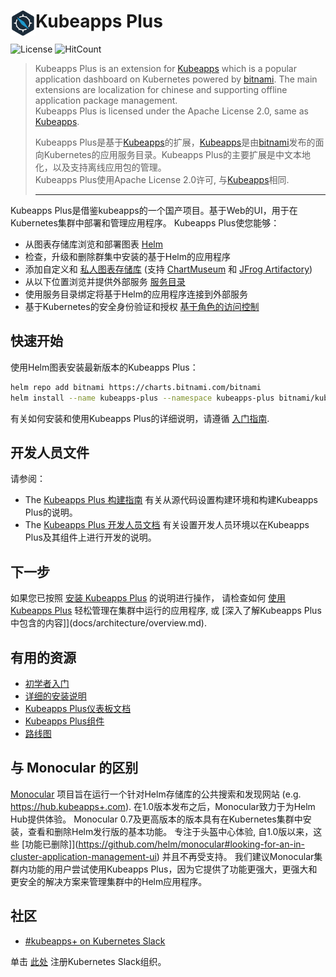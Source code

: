 # <img src="./docs/img/logo.png" width="40" align="left"> Kubeapps Plus

![License](https://img.shields.io/badge/License-Apache%202.0-red)
![HitCount](http://hits.dwyl.io/kubeoperator/kubeapps-plus.svg)

>
>Kubeapps Plus is an extension for [Kubeapps](https://github.com/kubeapps/kubeapps) which is a popular application dashboard on Kubernetes powered by [bitnami](https://bitnami.com/). The main extensions are localization for chinese and supporting offline application package management.<br>
>Kubeapps Plus is licensed under the Apache License 2.0, same as [Kubeapps](https://github.com/kubeapps/kubeapps/blob/master/LICENSE).
>              
>Kubeapps Plus是基于[Kubeapps](https://github.com/kubeapps/kubeapps)的扩展，[Kubeapps](https://github.com/kubeapps/kubeapps)是由[bitnami](https://bitnami.com/)发布的面向Kubernetes的应用服务目录。Kubeapps Plus的主要扩展是中文本地化，以及支持离线应用包的管理。<br>
>Kubeapps Plus使用Apache License 2.0许可, 与[Kubeapps](https://github.com/kubeapps/kubeapps/blob/master/LICENSE)相同.
>***

Kubeapps Plus是借鉴kubeapps的一个国产项目。基于Web的UI，用于在Kubernetes集群中部署和管理应用程序。 Kubeapps Plus使您能够：

- 从图表存储库浏览和部署图表 [Helm](https://github.com/helm/helm)
- 检查，升级和删除群集中安装的基于Helm的应用程序
- 添加自定义和 [私人图表存储库](docs/user/private-app-repository.md) (支持 [ChartMuseum](https://github.com/helm/chartmuseum) 和 [JFrog Artifactory](https://www.jfrog.com/confluence/display/RTF/Helm+Chart+Repositories))
- 从以下位置浏览并提供外部服务 [服务目录](https://github.com/kubernetes-incubator/service-catalog)
- 使用服务目录绑定将基于Helm的应用程序连接到外部服务
- 基于Kubernetes的安全身份验证和授权 [基于角色的访问控制](docs/user/access-control.md)

## 快速开始

使用Helm图表安装最新版本的Kubeapps Plus：

```bash
helm repo add bitnami https://charts.bitnami.com/bitnami
helm install --name kubeapps-plus --namespace kubeapps-plus bitnami/kubeapps
```

有关如何安装和使用Kubeapps Plus的详细说明，请遵循 [入门指南](docs/user/getting-started.md).

## 开发人员文件

请参阅：

- The [Kubeapps Plus 构建指南](docs/developer/build.md) 有关从源代码设置构建环境和构建Kubeapps Plus的说明。
- The [Kubeapps Plus 开发人员文档](docs/developer/README.md) 有关设置开发人员环境以在Kubeapps Plus及其组件上进行开发的说明。

## 下一步

如果您已按照 [安装 Kubeapps Plus](docs/user/getting-started.md) 的说明进行操作， 请检查如何 [使用 Kubeapps Plus](docs/user/dashboard.md) 轻松管理在集群中运行的应用程序, 或 [深入了解Kubeapps Plus中包含的内容]](docs/architecture/overview.md).

## 有用的资源

- [初学者入门](docs/user/getting-started.md)
- [详细的安装说明](chart/kubeapps+/README.md)
- [Kubeapps Plus仪表板文档](docs/user/dashboard.md)
- [Kubeapps Plus组件](docs/architecture/overview.md)
- [路线图](https://github.com/kubeapps+/kubeapps+/wiki/Roadmap)

## 与 Monocular 的区别

[Monocular](https://github.com/helm/monocular) 项目旨在运行一个针对Helm存储库的公共搜索和发现网站 (e.g. https://hub.kubeapps+.com). 在1.0版本发布之后，Monocular致力于为Helm Hub提供体验。
Monocular 0.7及更高版本的版本具有在Kubernetes集群中安装，查看和删除Helm发行版的基本功能。 专注于头盔中心体验, 自1.0版以来，这些 [功能已删除]](https://github.com/helm/monocular#looking-for-an-in-cluster-application-management-ui) 并且不再受支持。 我们建议Monocular集群内功能的用户尝试使用Kubeapps Plus，因为它提供了功能更强大，更强大和更安全的解决方案来管理集群中的Helm应用程序。

## 社区

- [#kubeapps+ on Kubernetes Slack](https://kubernetes.slack.com/messages/kubeapps+)

单击 [此处](http://slack.k8s.io) 注册Kubernetes Slack组织。
